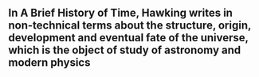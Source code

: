 ## In A Brief History of Time, Hawking writes in non-technical terms about the structure, origin, development and eventual fate of the universe, which is the object of study of astronomy and modern physics
